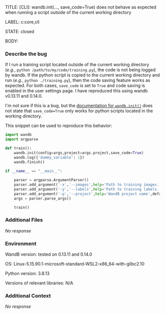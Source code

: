 TITLE:
[CLI]: wandb.init(..., save_code=True) does not behave as expected when running a script outside of the current working directory

LABEL:
c:core,cli

STATE:
closed

BODY:
### Describe the bug

<!--- Description of the issue below  -->
If I run a training script located outside of the current working directory (*e.g.*, `python /path/to/my/code/training.py`), the code is not being logged by wandb. If the python script is copied to the current working directory and run (*e.g.*, `python ./training.py`), then the code saving feature works as expected. For both cases, `save_code` is set to `True` and code saving is enabled in the user settings page. I have reproduced this using wandb v0.13.11 and 0.14.0.

I'm not sure if this is a bug, but the [documentation for `wandb.init()`](https://docs.wandb.ai/ref/python/init) does not state that `save_code=True` only works for python scripts located in the working directory.

This snippet can be used to reproduce this behavior:

<!--- A minimal code snippet between the quotes below  -->
```python
import wandb
import argparse

def train():
    wandb.init(config=args,project=args.project,save_code=True)
    wandb.log({'dummy_variable': 1})
    wandb.finish()

if __name__ == "__main__":
    
    parser = argparse.ArgumentParser()
    parser.add_argument('-x','--images',help='Path to training images.',default='/workspace/images/',type=str)
    parser.add_argument('-y','--labels',help='Path to training labels.',default='/workspace/labels/',type=str)
    parser.add_argument('-p','--project',help='WandB project name',default='tmp',type=str)
    args = parser.parse_args()

    train()
```

### Additional Files

_No response_

### Environment

WandB version: tested on 0.13.11 and 0.14.0

OS: Linux-5.15.90.1-microsoft-standard-WSL2-x86_64-with-glibc2.10

Python version: 3.8.13

Versions of relevant libraries: N/A


### Additional Context

_No response_

